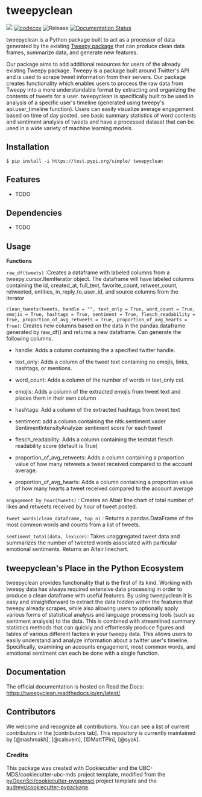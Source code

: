 # tweepyclean

![](https://github.com/syadk/tweepyclean/workflows/build/badge.svg) [![codecov](https://codecov.io/gh/syadk/tweepyclean/branch/main/graph/badge.svg)](https://codecov.io/gh/syadk/tweepyclean) ![Release](https://github.com/syadk/tweepyclean/workflows/Release/badge.svg) [![Documentation Status](https://readthedocs.org/projects/tweepyclean/badge/?version=latest)](https://tweepyclean.readthedocs.io/en/latest/?badge=latest)

tweepyclean is a Python package built to act as a processor of data generated by the existing [Tweepy package](https://www.tweepy.org/) that can produce clean data frames, summarize data, and generate new features.

Our package aims to add additional resources for users of the already existing Tweepy package. Tweepy is a package built around Twitter's API and is used to scrape tweet information from their servers. Our package creates functionality which enables users to process the raw data from Tweepy into a more understandable format by extracting and organizing the contents of tweets for a user. tweepyclean is specifically built to be used in analysis of a specific user's timeline (generated using tweepy's api.user\_timeline function). Users can easily visualize average engagement based on time of day posted, see basic summary statistics of word contents and sentiment analysis of tweets and have a processed dataset that can be used in a wide variety of machine learning models.

## Installation

``` {.bash}
$ pip install -i https://test.pypi.org/simple/ tweepyclean
```

## Features

-   TODO

## Dependencies

-   TODO

## Usage

**Functions**

`raw_df(tweets)` :Creates a dataframe with labeled columns from a tweepy.cursor.ItemIterator object. The dataframe will have labeled columns containing the id, created\_at, full\_text, favorite\_count, retweet\_count, retweeted, entities, in\_reply\_to\_user\_id, and source columns from the iterator

`clean_tweets(tweets, handle = "", text_only = True, word_count = True, emojis = True, hashtags = True, sentiment = True, flesch_readability = True, proportion_of_avg_retweets = True, proportion_of_avg_hearts = True)`: Creates new columns based on the data in the pandas.dataframe generated by raw\_df() and returns a new dataframe. Can generate the following columns.

-   handle: Adds a column containing the a specified twitter handle.

-   text\_only: Adds a column of the tweet text containing no emojis, links, hashtags, or mentions.

-   word\_count: Adds a column of the number of words in text_only col.

-   emojis: Adds a column of the extracted emojis from tweet text and places them in their own column

-   hashtags: Add a column of the extracted hashtags from tweet text

-   sentiment: add a column containing the nltk.sentiment.vader SentimentIntensityAnalyzer sentiment score for each tweet

-   flesch\_readability: Adds a column containing the textstat flesch readability score (default is True)

-   proportion\_of\_avg\_retweets: Adds a column containing a proportion value of how many retweets a tweet received compared to the account average.

-   proportion\_of\_avg\_hearts: Adds a column containing a proportion value of how many hearts a tweet received compared to the account average

`engagement_by_hour(tweets)` : Creates an Altair line chart of total number of likes and retweets received by hour of tweet posted.

`tweet_words(clean_dataframe, top_n)` : Returns a pandas.DataFrame of the most common words and counts from a list of tweets.

`sentiment_total(data, lexicon)`: Takes unaggregated tweet data and summarizes the number of tweeted words associated with particular emotional sentiments. Returns an Altair linechart.

## tweepyclean's Place in the Python Ecosystem

tweepyclean provides functionality that is the first of its kind. Working with tweepy data has always required extensive data processing in order to produce a clean dataframe with useful features. By using tweepyclean it is easy and straightforward to extract the data hidden within the features that tweepy already scrapes, while also allowing users to optionally apply various forms of statistical analysis and language processing tools (such as sentiment analysis) to the data. This is combined with streamlined summary statistics methods that can quickly and effortlessly produce figures and tables of various different factors in your tweepy data. This allows users to easily understand and analyze information about a twitter user's timeline. Specifically, examining an accounts engagement, most common words, and emotional sentiment can each be done with a single function.

## Documentation

The official documentation is hosted on Read the Docs: <https://tweepyclean.readthedocs.io/en/latest/>

## Contributors

We welcome and recognize all contributions. You can see a list of current contributors in the [contributors tab]. This repository is currently maintained by [@nashmakh], [@calsvein], [@MattTPin], [@syak].

### Credits

This package was created with Cookiecutter and the UBC-MDS/cookiecutter-ubc-mds project template, modified from the [pyOpenSci/cookiecutter-pyopensci](https://github.com/pyOpenSci/cookiecutter-pyopensci) project template and the [audreyr/cookiecutter-pypackage](https://github.com/audreyr/cookiecutter-pypackage).
